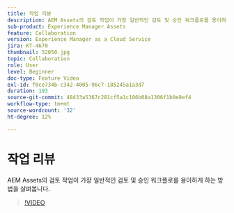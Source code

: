 ```yaml
---
title: 작업 리뷰
description: AEM Assets의 검토 작업이 가장 일반적인 검토 및 승인 워크플로를 용이하게 하는 방법을 살펴봅니다.
sub-product: Experience Manager Assets
feature: Collaboration
version: Experience Manager as a Cloud Service
jira: KT-4670
thumbnail: 32050.jpg
topic: Collaboration
role: User
level: Beginner
doc-type: Feature Video
exl-id: f0ce734b-c342-4005-96c7-185245a1a3d7
duration: 193
source-git-commit: 48433a5367c281cf5a1c106b08a1306f1b0e8ef4
workflow-type: tm+mt
source-wordcount: '32'
ht-degree: 12%

---
```


# 작업 리뷰

AEM Assets의 검토 작업이 가장 일반적인 검토 및 승인 워크플로를 용이하게 하는 방법을 살펴봅니다.

>[!VIDEO](https://video.tv.adobe.com/v/36771?quality=12&learn=on&captions=kor)
